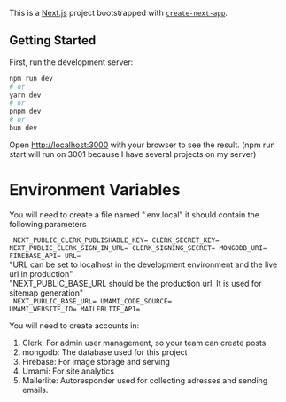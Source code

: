 This is a [Next.js](https://nextjs.org) project bootstrapped with [`create-next-app`](https://github.com/vercel/next.js/tree/canary/packages/create-next-app).

## Getting Started

First, run the development server:

```bash
npm run dev
# or
yarn dev
# or
pnpm dev
# or
bun dev
```

Open [http://localhost:3000](http://localhost:3000) with your browser to see the result.
(npm run start will run on 3001 because I have several projects on my server)

# Environment Variables
You will need to create a file named ".env.local" it should contain the following parameters

<code> NEXT_PUBLIC_CLERK_PUBLISHABLE_KEY=
 CLERK_SECRET_KEY=
 NEXT_PUBLIC_CLERK_SIGN_IN_URL=
 CLERK_SIGNING_SECRET=
 MONGODB_URI=
 FIREBASE_API=
 URL= </code><br>
"URL can be set to localhost in the development environment and the live url in production"<br>
"NEXT_PUBLIC_BASE_URL should be the production url. It is used for sitemap generation"<br>
<code> NEXT_PUBLIC_BASE_URL=
 UMAMI_CODE_SOURCE=
 UMAMI_WEBSITE_ID=
 MAILERLITE_API= </code>

You will need to create accounts in:
1) Clerk: For admin user management, so your team can create posts
2) mongodb: The database used for this project
3) Firebase: For image storage and serving
4) Umami: For site analytics
5) Mailerlite: Autoresponder used for collecting adresses and sending emails.
